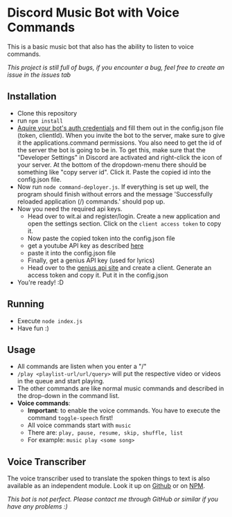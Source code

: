 # Discord Music Bot with Voice Commands

This is a basic music bot that also has the ability to listen to voice commands.

*This project is still full of bugs, if you encounter a bug, feel free to create an issue in the issues tab*

## Installation

- Clone this repository
- run `npm install`
- [Aquire your bot's auth credentials](https://discordjs.guide/preparations/setting-up-a-bot-application.html#setting-up-a-bot-application) and fill them out in the config.json file (token, clientId). When you invite the bot to the server, make sure to give it the applications.command permissions. You also need to get the id of the server the bot is going to be in. To get this, make sure that the "Developer Settings" in Discord are activated and right-click the icon of your server. At the bottom of the dropdown-menu there should be something like "copy server id". Click it. Paste the copied id into the config.json file.
- Now run `node command-deployer.js`. If everything is set up well, the program should finish without errors and the message 'Successfully reloaded application (/) commands.' should pop up.
- Now you need the required api keys.
  - Head over to wit.ai and register/login. Create a new application and open the settings section. Click on the `client access token` to copy it.
  - Now paste the copied token into the config.json file
  - get a youtube API key as described [here](https://blog.hubspot.com/website/how-to-get-youtube-api-key)
  - paste it into the config.json file
  - Finally, get a genius API key (used for lyrics)
  - Head over to the [genius api site](https://genius.com/api-clients) and create a client. Generate an access token and copy it. Put it in the config.json
- You're ready! :D

## Running

- Execute `node index.js`
- Have fun :)

## Usage

- All commands are listen when you enter a "/"
- `/play <playlist-url/url/query>` will put the respective video or videos in the queue and start playing.
- The other commands are like normal music commands and described in the drop-down in the command list.
- **Voice commands**:
  - **Important**: to enable the voice commands. You have to execute the command `toggle-speech` first!
  - All voice commands start with `music`
  - There are: `play, pause, resume, skip, shuffle, list`
  - For example: `music play <some song>`

## Voice Transcriber

The voice transcriber used to translate the spoken things to text is also available as an independent module. Look it up on [Github](https://github.com/shadowlp174/discord-stt) or on [NPM](https://www.npmjs.com/package/discord-speech-to-text).


*This bot is not perfect. Please contact me through GitHub or similar if you have any problems :)*
